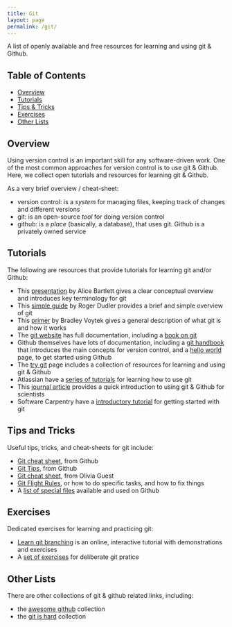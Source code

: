 ```yaml
---
title: Git
layout: page
permalink: /git/
---
```


A list of openly available and free resources for learning and using git & Github.

## Table of Contents

- [Overview](#overview)
- [Tutorials](#tutorials)
- [Tips & Tricks](#tips-and-tricks)
- [Exercises](#exercises)
- [Other Lists](#other-lists)

## Overview

Using version control is an important skill for any software-driven work. 
One of the most common approaches for version control is to use git & Github. 
Here, we collect open tutorials and resources for learning git & Github. 

As a very brief overview / cheat-sheet:
- version control: is a _system_ for managing files, keeping track of changes and different versions
- git: is an open-source _tool_ for doing version control
- github: is a _place_ (basically, a database), that uses git. Github is a privately owned service

## Tutorials

The following are resources that provide tutorials for learning git and/or Github:

- This [presentation](https://speakerdeck.com/alicebartlett/git-for-humans?slide=1) by Alice Bartlett gives a clear conceptual overview and introduces key terminology for git
- This [simple guide](https://rogerdudler.github.io/git-guide/) by Roger Dudler provides a brief and simple overview of git
- This [primer](https://voyteklab.com/git/git-primer/) by Bradley Voytek gives a general description of what git is and how it works
- The [git website](https://git-scm.com) has full documentation, including a [book on git](https://git-scm.com/book/)
- Github themselves have lots of documentation, including a [git handbook](https://guides.github.com/introduction/git-handbook/) that introduces the main concepts for version control, and a [hello world](https://guides.github.com/activities/hello-world/) page, to get started using Github
- The [try git](https://try.github.io) page includes a collection of resources for learning and using git & Github
- Atlassian have a [series of tutorials](https://www.atlassian.com/git/tutorials) for learning how to use git
- This [journal article](https://dx.doi.org/10.1371/journal.pcbi.1004668) provides a quick introduction to using git & Github for scientists
- Software Carpentry have a [introductory tutorial](http://swcarpentry.github.io/git-novice/) for getting started with git

## Tips and Tricks

Useful tips, tricks, and cheat-sheets for git include:

- [Git cheat sheet](https://education.github.com/git-cheat-sheet-education.pdf), from Github
- [Git Tips](https://github.com/git-tips/tips), from Github
- [Git cheat sheet](https://neuroplausible.com/github), from Olivia Guest
- [Git Flight Rules](https://github.com/k88hudson/git-flight-rules), or how to do specific tasks, and how to fix things
- A [list of special files](https://github.com/kmindi/special-files-in-repository-root) available and used on Github

## Exercises

Dedicated exercises for learning and practicing git:

- [Learn git branching](https://learngitbranching.js.org/) is an online, interactive tutorial with demonstrations and exercises
- A [set of exercises](https://github.com/eficode-academy/git-katas) for deliberate git pratice

## Other Lists

There are other collections of git & github related links, including:
- the [awesome github](https://github.com/phillipadsmith/awesome-github) collection
- the [git is hard](https://github.com/Nezteb/Git_Is_Hard) collection
